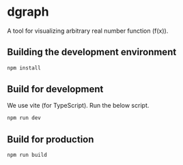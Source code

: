 # dgraph
A tool for visualizing arbitrary real number function (f(x)).

## Building the development environment
```bash
npm install
```

## Build for development
We use vite (for TypeScript). Run the below script.
```bash
npm run dev
```

## Build for production
```bash
npm run build
```


